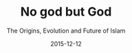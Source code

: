---
date: 2015-12-12
dateYear: 2015
isbn: 9780812982442
title: No god but God
subtitle: The Origins, Evolution and Future of Islam
description: "In No god but God, internationally acclaimed scholar Reza Aslan explains Islam—the origins and evolution of the faith—in all its beauty and complexity. This updated edition addresses the events of the past decade, analyzing how they have influenced Islam’s position in modern culture. Aslan explores what the popular demonstrations pushing for democracy in the Middle East mean for the future of Islam in the region, how the Internet and social media have affected Islam’s evolution, and how the war on terror has altered the geopolitical balance of power in the Middle East. He also provides an update on the contemporary Muslim women’s movement, a discussion of the controversy over veiling in Europe, an in-depth history of Jihadism, and a look at how Muslims living in North America and Europe are changing the face of Islam. Timely and persuasive, No god but God is an elegantly written account that explains this magnificent yet misunderstood faith."
cover: cover-no-god-but-god.jpeg
coverGoogle: https://books.google.com/books/content?id=4ei4gGp_THkC&printsec=frontcover&img=1&zoom=1&edge=curl&source=gbs_api
pageCount: 386
authors: Reza Aslan
publishers: Random House Trade Paperbacks
published: 2011-08-30
publishedYear: 2011
shelves:
- non-fiction
---